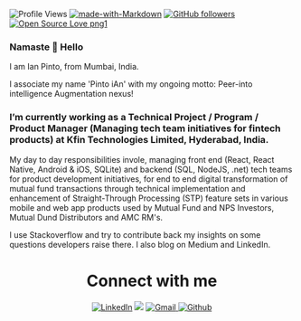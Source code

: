 ![Profile Views](https://komarev.com/ghpvc/?username=iAn-Pinto)
[![made-with-Markdown](https://img.shields.io/badge/Made%20with-Markdown-1f425f.svg)](https://github.com/iAn-Pinto)
[![GitHub followers](https://img.shields.io/github/followers/iAn-Pinto.svg?style=social&label=Follow&maxAge=2592000)](https://github.com/iAn-Pinto?tab=followers)
[![Open Source Love png1](https://badges.frapsoft.com/os/v1/open-source.png?v=103)](https://github.com/iAn-Pinto)

### Namaste 🙏 Hello

I am Ian Pinto, from Mumbai, India.

I associate my name 'Pinto iAn' with my ongoing motto: Peer-into intelligence Augmentation nexus!

### I’m currently working as a Technical Project / Program / Product Manager (Managing tech team initiatives for fintech products) at Kfin Technologies Limited, Hyderabad, India.
My day to day responsibilities invole, managing front end (React, React Native, Android & iOS, SQLite) and backend (SQL, NodeJS, .net) tech teams for product development initiatives, for end to end digital transformation of mutual fund transactions through technical implementation and enhancement of Straight-Through Processing (STP) feature sets in various mobile and web app products used by Mutual Fund and NPS Investors, Mutual Dund Distributors and AMC RM's.


I use Stackoverflow and try to contribute back my insights on some questions developers raise there. I also blog on Medium and LinkedIn.

<h1 align="center">Connect with me</h1>

<div align="center">
<a  href="https://www.linkedin.com/in/pintoian/" target="_blank"><img alt="LinkedIn" src="https://img.shields.io/badge/linkedin%20-%230077B5.svg?&style=for-the-badge&logo=linkedin&logoColor=white" /></a>
<a href="https://twitter.com/pintoian" target="_blank"><img src="https://img.shields.io/badge/twitter-%2300acee.svg?&style=for-the-badge&logo=twitter&logoColor=white&alt=twitter" /></a>
<a href="mailto:ianpinto1980@gmail.com"><img  alt="Gmail" src="https://img.shields.io/badge/Gmail-D14836?style=for-the-badge&logo=gmail&logoColor=white" />
<a href="https://github.com/iAn-Pinto" target="_blank"><img alt="Github" src="https://img.shields.io/badge/GitHub-100000?style=for-the-badge&logo=github&logoColor=white"/></a>
</div>
<!--
**iAn-Pinto/iAn-Pinto** is a ✨ _special_ ✨ repository because its `README.md` (this file) appears on your GitHub profile.

Here are some ideas to get you started:


- 🌱 I’m currently learning ...
- 👯 I’m looking to collaborate on ...
- 🤔 I’m looking for help with ...
- 💬 Ask me about ...
- 📫 How to reach me: ...
- 😄 Pronouns: ...
- ⚡ Fun fact: ...
-->
